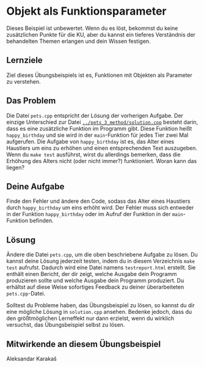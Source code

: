 # Objekt als Funktionsparameter

Dieses Beispiel ist unbewertet. Wenn du es löst, bekommst du keine zusätzlichen Punkte für die KU, aber du kannst ein tieferes Verständnis der behandelten Themen erlangen und dein Wissen festigen.

## Lernziele

Ziel dieses Übungsbeispiels ist es, Funktionen mit Objekten als Parameter zu verstehen.

## Das Problem

Die Datei `pets.cpp` entspricht der Lösung der vorherigen Aufgabe. Der einzige Unterschied zur Datei [`../pets_3_method/solution.cpp`](Semester%2002/OOP1/pr0jects/cpp-exercises/week_2/pets_3_method/solution.cpp) besteht darin, dass es eine zusätzliche Funktion im Programm gibt. Diese Funktion heißt `happy_birthday` und sie wird in der `main`-Funktion für jedes Tier zwei Mal aufgerufen. Die Aufgabe von `happy_birthday` ist es, das Alter eines Haustiers um eins zu erhöhen und einen entsprechenden Text auszugeben. Wenn du `make test` ausführst, wirst du allerdings bemerken, dass die Erhöhung des Alters nicht (oder nicht immer?) funktioniert. Woran kann das liegen?

## Deine Aufgabe

Finde den Fehler und ändere den Code, sodass das Alter eines Haustiers durch `happy_birthday` um eins erhöht wird. Der Fehler muss sich entweder in der Funktion `happy_birthday` oder im Aufruf der Funktion in der `main`-Funktion befinden.


## Lösung

Ändere die Datei `pets.cpp`, um die oben beschriebene Aufgabe zu lösen. Du kannst deine Lösung jederzeit testen, indem du in diesem Verzeichnis `make test` aufrufst. Dadurch wird eine Datei namens `testreport.html` erstellt. Sie enthält einen Bericht, der dir zeigt, welche Ausgabe dein Programm produzieren sollte und welche Ausgabe dein Programm produziert. Du erhältst auf diese Weise sofortiges Feedback zu deiner überarbeiteten `pets.cpp`-Datei.

Solltest du Probleme haben, das Übungsbeispiel zu lösen, so kannst du dir eine mögliche Lösung in `solution.cpp` ansehen. Bedenke jedoch, dass du den größtmöglichen Lerneffekt nur dann erzielst, wenn du wirklich versuchst, das Übungsbeispiel selbst zu lösen.

## Mitwirkende an diesem Übungsbeispiel
Aleksandar Karakaš

